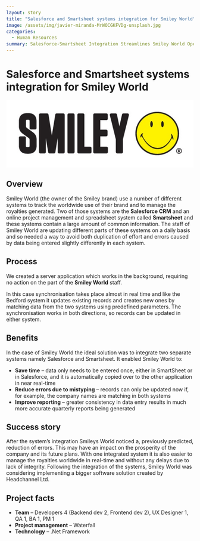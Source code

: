 ```yaml
---
layout: story
title: "Salesforce and Smartsheet systems integration for Smiley World"
image: /assets/img/javier-miranda-MrWOCGKFVDg-unsplash.jpg
categories:
  - Human Resources
summary: Salesforce-Smartsheet Integration Streamlines Smiley World Operations.
---
```


# Salesforce and Smartsheet systems integration for Smiley World

![Table1](/assets/img/smiley-logo.jpg)

## Overview
Smiley World (the owner of the Smiley brand) use a number of different systems to track the worldwide use of their brand and to manage the royalties generated. Two of those systems are the **Salesforce CRM** and an online project management and spreadsheet system called **Smartsheet** and these systems contain a large amount of common information. The staff of Smiley World are updating different parts of these systems on a daily basis and so needed a way to avoid both duplication of effort and errors caused by data being entered slightly differently in each system.


## Process
We created a server application which works in the background, requiring no action on the part of the **Smiley World** staff.

In this case synchronisation takes place almost in real time and like the Bedford system it updates existing records and creates new ones by matching data from the two systems using predefined parameters. The synchronisation works in both directions, so records can be updated in either system.


## Benefits
In the case of Smiley World the ideal solution was to integrate two separate systems namely Salesforce and Smartsheet. It enabled Smiley World to:

- **Save time** – data only needs to be entered once, either in SmartSheet or in Salesforce, and it is automatically copied over to the other application in near real-time
- **Reduce errors due to mistyping** – records can only be updated now if, for example, the company names are matching in both systems
- **Improve reporting** – greater consistency in data entry results in much more accurate quarterly reports being generated

## Success story
After the system’s integration Smileys World noticed a, previously predicted, reduction of errors. This may have an impact on the prosperity of the company and its future plans. With one integrated system it is also easier to manage the royalties worldwide in real-time and without any delays due to lack of integrity. Following the integration of the systems, Smiley World was considering implementing a bigger software solution created by Headchannel Ltd.

## Project facts
- **Team** – Developers 4 (Backend dev 2, Frontend dev 2), UX Designer 1, QA 1, BA 1, PM 1
- **Project management** – Waterfall
- **Technology** – .Net Framework
